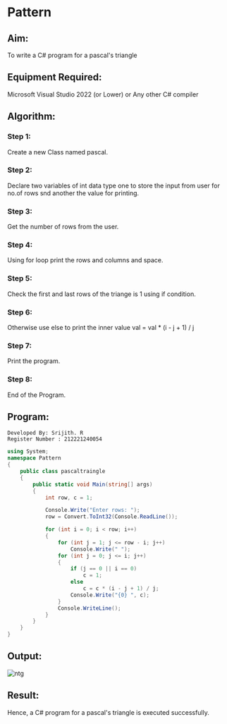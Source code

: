 # Pattern

## Aim:

To write a C# program for a pascal's triangle

## Equipment Required:

Microsoft Visual Studio 2022 (or Lower) or Any other C# compiler

## Algorithm:

### Step 1:
Create a new Class named pascal.

### Step 2:
Declare two variables of int data type one to store the input from user for no.of rows snd another the value for printing.

### Step 3:
Get the number of rows from the user.

### Step 4:
Using for loop print the rows and columns and space.

### Step 5:
Check the first and last rows of the triange is 1 using if condition.

### Step 6:
Otherwise use else to print the inner value val = val * (i - j + 1) / j

### Step 7:
Print the program.

### Step 8:
End of the Program.

## Program:
```
Developed By: Srijith. R
Register Number : 212221240054
```
```cs
using System;
namespace Pattern
{
    public class pascaltraingle
    {
        public static void Main(string[] args)
        {
            int row, c = 1;

            Console.Write("Enter rows: ");
            row = Convert.ToInt32(Console.ReadLine());

            for (int i = 0; i < row; i++)
            {
                for (int j = 1; j <= row - i; j++)
                    Console.Write(" ");
                for (int j = 0; j <= i; j++)
                {
                    if (j == 0 || i == 0)
                        c = 1;
                    else
                        c = c * (i - j + 1) / j;
                    Console.Write("{0} ", c);
                }
                Console.WriteLine();
            }
        }
    }
}
```

## Output:

![ntg](https://user-images.githubusercontent.com/93860256/226190096-633e968f-94b2-42ed-b1fc-e852666ec302.JPG)

## Result:
Hence, a C# program for a pascal's triangle is executed successfully.
